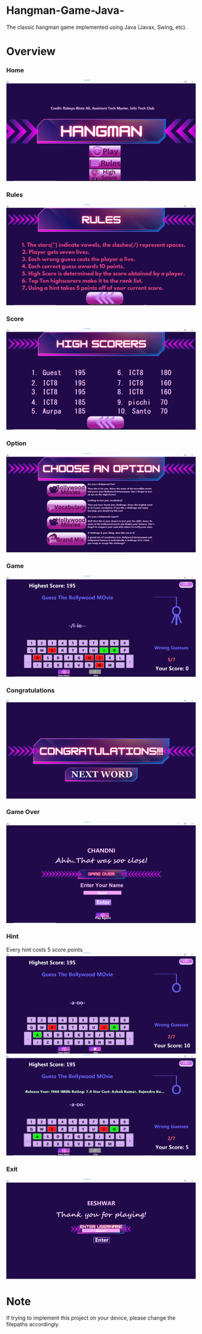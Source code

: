 # Hangman-Game-Java-
The classic hangman game implemented using Java  (Javax, Swing, etc). 
# Overview
### Home
![Home](screenshot/HomePage.png)
### Rules
![Rules](screenshot/Rules.png)
### Score
![Score](screenshot/score.png)
### Option
![Option](screenshot/Options.png)
### Game
![GamePlay](screenshot/game.png)
### Congratulations
![Congratulations Message](screenshot/congo.png)
### Game Over
![Consolation Game Over Message](screenshot/gameover.png)
### Hint
Every hint costs 5 score points
![Gameplay Hint](screenshot/hintavailed.png)
![Gameplay Hint](screenshot/hintshown.png)
### Exit
![Exit](screenshot/exit.png)

# Note
If trying to implement this project on your device, please change the filepaths accordingly.
